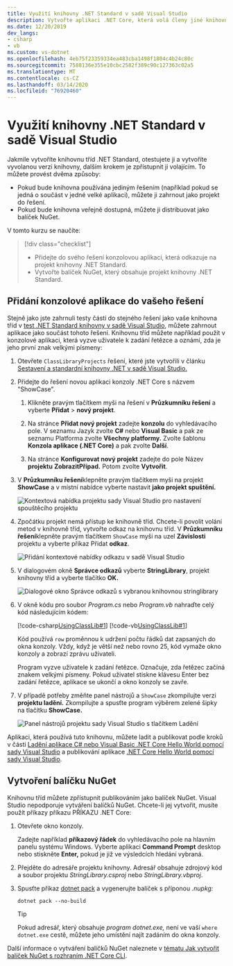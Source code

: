 ```yaml
---
title: Využití knihovny .NET Standard v sadě Visual Studio
description: Vytvořte aplikaci .NET Core, která volá členy jiné knihovny tříd pomocí Visual Studia 2019.
ms.date: 12/20/2019
dev_langs:
- csharp
- vb
ms.custom: vs-dotnet
ms.openlocfilehash: 4eb75f23359334ea483cba1498f1804c4b24c80c
ms.sourcegitcommit: 7588136e355e10cbc2582f389c90c127363c02a5
ms.translationtype: MT
ms.contentlocale: cs-CZ
ms.lasthandoff: 03/14/2020
ms.locfileid: "76920460"
---
```

# <a name="consume-a-net-standard-library-in-visual-studio"></a>Využití knihovny .NET Standard v sadě Visual Studio

Jakmile vytvoříte knihovnu tříd .NET Standard, otestujete ji a vytvoříte vyvolanou verzi knihovny, dalším krokem je zpřístupnit ji volajícím. To můžete provést dvěma způsoby:

- Pokud bude knihovna používána jediným řešením (například pokud se jedná o součást v jedné velké aplikaci), můžete ji zahrnout jako projekt do řešení.
- Pokud bude knihovna veřejně dostupná, můžete ji distribuovat jako balíček NuGet.

V tomto kurzu se naučíte:
> [!div class="checklist"]
>
> - Přidejte do svého řešení konzolovou aplikaci, která odkazuje na projekt knihovny .NET Standard.
> - Vytvořte balíček NuGet, který obsahuje projekt knihovny .NET Standard.

## <a name="add-a-console-app-to-your-solution"></a>Přidání konzolové aplikace do vašeho řešení

Stejně jako jste zahrnuli testy částí do stejného řešení jako vaše knihovna tříd v [test .NET Standard knihovny v sadě Visual Studio](testing-library-with-visual-studio.md), můžete zahrnout aplikace jako součást tohoto řešení. Knihovnu tříd můžete například použít v konzolové aplikaci, která vyzve uživatele k zadání řetězce a oznámí, zda je jeho první znak velkými písmeny:

1. Otevřete `ClassLibraryProjects` řešení, které jste vytvořili v článku [Sestavení a standardní knihovny .NET v sadě Visual Studio.](library-with-visual-studio.md)

1. Přidejte do řešení novou aplikaci konzoly .NET Core s názvem "ShowCase".

   1. Klikněte pravým tlačítkem myši na řešení v **Průzkumníku řešení** a vyberte **Přidat** > **nový projekt**.

   1. Na stránce **Přidat nový projekt** zadejte **konzolu** do vyhledávacího pole. V seznamu Jazyk zvolte **C#** nebo **Visual Basic** a pak ze seznamu Platforma zvolte **Všechny platformy.** Zvolte šablonu **Konzola aplikace (.NET Core)** a pak zvolte **Další**.

   1. Na stránce **Konfigurovat nový projekt** zadejte do pole Název **projektu** **ZobrazitPřípad.** Potom zvolte **Vytvořit**.

1. V **Průzkumníku řešení**klepněte pravým tlačítkem myši na projekt **ShowCase** a v místní nabídce vyberte nastavit **jako projekt spuštění.**

   ![Kontextová nabídka projektu sady Visual Studio pro nastavení spouštěcího projektu](./media/consuming-library-with-visual-studio/set-startup-project-context-menu.png)

1. Zpočátku projekt nemá přístup ke knihovně tříd. Chcete-li povolit volání metod v knihovně tříd, vytvořte odkaz na knihovnu tříd. V **Průzkumníku řešení**klepněte pravým tlačítkem `ShowCase` myši na uzel **Závislosti** projektu a vyberte příkaz Přidat **odkaz**.

   ![Přidání kontextové nabídky odkazu v sadě Visual Studio](./media/consuming-library-with-visual-studio/add-reference-context-menu.png)

1. V dialogovém okně **Správce odkazů** vyberte **StringLibrary**, projekt knihovny tříd a vyberte tlačítko **OK.**

   ![Dialogové okno Správce odkazů s vybranou knihovnou stringlibrary](./media/consuming-library-with-visual-studio/manage-project-references.png)

1. V okně kódu pro soubor *Program.cs* nebo *Program.vb* nahraďte celý kód následujícím kódem:

   [!code-csharp[UsingClassLib#1](~/samples/snippets/csharp/getting_started/with_visual_studio_2017/showcase.cs)]
   [!code-vb[UsingClassLib#1](~/samples/snippets/core/tutorials/vb-library-with-visual-studio/showcase.vb)]

   Kód používá `row` proměnnou k udržení počtu řádků dat zapsaných do okna konzoly. Vždy, když je větší než nebo rovno 25, kód vymaže okno konzoly a zobrazí zprávu uživateli.

   Program vyzve uživatele k zadání řetězce. Označuje, zda řetězec začíná znakem velkými písmeny. Pokud uživatel stiskne klávesu Enter bez zadání řetězce, aplikace se ukončí a okno konzoly se zavře.

1. V případě potřeby změňte panel nástrojů a `ShowCase` zkompilujte verzi **projektu ladění.** Zkompilujte a spusťte program výběrem zelené šipky na tlačítku **ShowCase.**

   ![Panel nástrojů projektu sady Visual Studio s tlačítkem Ladění](./media/consuming-library-with-visual-studio/visual-studio-project-toolbar.png)

Aplikaci, která používá tuto knihovnu, můžete ladit a publikovat podle kroků v části [Ladění aplikace C# nebo Visual Basic .NET Core Hello World pomocí sady Visual Studio](debugging-with-visual-studio.md) a publikování aplikace [.NET Core Hello World pomocí sady Visual Studio](publishing-with-visual-studio.md).

## <a name="create-a-nuget-package"></a>Vytvoření balíčku NuGet

Knihovnu tříd můžete zpřístupnit publikováním jako balíček NuGet. Visual Studio nepodporuje vytváření balíčků NuGet. Chcete-li jej vytvořit, musíte použít příkazy příkazu PŘÍKAZU .NET Core:

1. Otevřete okno konzoly.

   Zadejte například **příkazový řádek** do vyhledávacího pole na hlavním panelu systému Windows. Vyberte aplikaci **Command Prompt** desktop nebo stiskněte **Enter,** pokud je již ve výsledcích hledání vybraná.

1. Přejděte do adresáře projektu knihovny. Adresář obsahuje zdrojový kód a soubor projektu *StringLibrary.csproj* nebo *StringLibrary.vbproj*.

1. Spusťte příkaz [dotnet pack](../tools/dotnet-pack.md) a vygenerujte balíček s příponou *.nupkg:*

   ```dotnetcli
   dotnet pack --no-build
   ```

   > [!TIP]
   > Pokud adresář, který obsahuje *program dotnet.exe,* není ve vaší `where dotnet.exe` cestě, můžete jeho umístění najít zadáním do okna konzoly.

Další informace o vytváření balíčků NuGet naleznete v [tématu Jak vytvořit balíček NuGet s rozhraním .NET Core CLI](../deploying/creating-nuget-packages.md).
